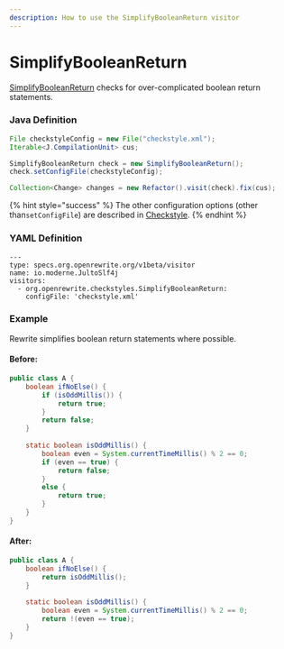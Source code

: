 ```yaml
---
description: How to use the SimplifyBooleanReturn visitor
---
```


# SimplifyBooleanReturn

 [SimplifyBooleanReturn](https://checkstyle.sourceforge.io/config_coding.html#SimplifyBooleanReturn) checks for over-complicated boolean return statements.

### Java Definition 

```java
File checkstyleConfig = new File("checkstyle.xml");
Iterable<J.CompilationUnit> cus;

SimplifyBooleanReturn check = new SimplifyBooleanReturn();
check.setConfigFile(checkstyleConfig);

Collection<Change> changes = new Refactor().visit(check).fix(cus);
```

{% hint style="success" %}
The other configuration options \(other than`setConfigFile`\) are described in [Checkstyle](./#configuration-options).
{% endhint %}

### YAML Definition

```text
---
type: specs.org.openrewrite.org/v1beta/visitor
name: io.moderne.JultoSlf4j
visitors:
  - org.openrewrite.checkstyles.SimplifyBooleanReturn:
    configFile: 'checkstyle.xml'
```

### Example

Rewrite simplifies boolean return statements where possible.

#### Before:

```java
public class A {
    boolean ifNoElse() {
        if (isOddMillis()) {
            return true;
        }
        return false;
    }
    
    static boolean isOddMillis() {
        boolean even = System.currentTimeMillis() % 2 == 0;
        if (even == true) {
            return false;
        }
        else {
            return true;
        }
    }
}
```

#### After:

```java
public class A {
    boolean ifNoElse() {
        return isOddMillis();
    }
    
    static boolean isOddMillis() {
        boolean even = System.currentTimeMillis() % 2 == 0;
        return !(even == true);
    }
}
```

